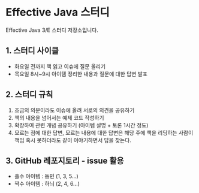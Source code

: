 # Effective Java 스터디
Effective Java 3/E 스터디 저장소입니다.

## 1. 스터디 사이클
* 화요일 전까지 책 읽고 이슈에 질문 올리기
* 목요일 8시~9시 아이템 정리한 내용과 질문에 대한 답변 발표

## 2. 스터디 규칙
1. 조금의 의문이라도 이슈에 올려 서로의 의견을 공유하기
2. 책의 내용을 넘어서는 예제 코드 작성하기
3. 확장하여 관련 개념 공유하기 (아이템 설명 + 토론 1시간 정도)
4. 모르는 점에 대한 답변, 모르는 내용에 대한 답변은 해당 주에 책을 리딩하는 사람이 책임 혹시 못하더라도 같이 이야기하면서 답을 찾는다.

## 3. GitHub 레포지토리 - issue 활용
* 홀수 아이템 : 동민 (1, 3, 5...)
* 짝수 아이템 : 하늬 (2, 4, 6...)
